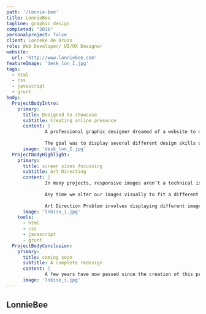 ```yaml
---
path: '/lonnie-bee'
title: LonnieBee
tagline: graphic design
completed: "2016"
personalproject: false
client: Lonneke de Bruin
role: Web Developer/ UI/UX Designer
website:
  url: 'http://www.lonniebee.com'
featureImage: 'desk_lon_I.jpg'
tags:
  - html
  - css
  - javascript
  - grunt
body:
  ProjectBodyIntro:
    primary:
      title: Designed to showcase
      subtitle: Creating online presence 
      content: |
              A professional graphic designer dreamed of a website to display her portfolio in a fun and dynamic way.
              
              The goal was to display several different design skills of her work in a minimal form and let the imagery be the main communicators.
      image: 'desk_lon_I.jpg'
  ProjectBodyHighlight:
    primary:
      title: screen sizes focussing
      subtitle: Art Directing
      content: |
              In many projects, responsive images aren’t a technical issue but a strategic concern. Delivering different images to different screens is technically possible with srcset and sizes and element and Picturefill (or a similar) polyfill; but all of those variants of images have to be created, adjusted and baked into the logic of the existing CMS. 
              
              Any time we alter our images visually to fit a different context, we’re “art directing”. A resolution-adaptable image will look identical everywhere — it only resizes. An art-directed image changes in visually noticeable ways. Most of the time, that means cropping, either to fit a new layout or to keep the most important bits of the image visible when it’s viewed at small physical sizes.
              
              Art Direction Problem involves displaying different images for different screen sizes focussing on the important part of the image rather than just changing the resolution of the image.
      image: 'lnbiso_i.jpg'
    tools:
      - html
      - css
      - javascript
      - grunt
  ProjectBodyConclusion:
    primary:
      title: coming soon
      subtitle: A complete redesign
      content: |
              A few years have now passed since the creation of this project, a new version is now being created using wordpress and react.
      image: 'lnbiso_i.jpg'
---
```


## LonnieBee 